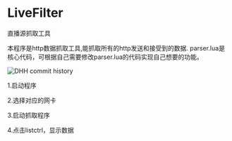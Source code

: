 # LiveFilter
直播源抓取工具

本程序是http数据抓取工具,能抓取所有的http发送和接受到的数据.
parser.lua是核心代码，可根据自己需要修改parser.lua的代码实现自己想要的功能。

![DHH commit history](https://raw.githubusercontent.com/weinyzhou/LiveFilter/master/QQ%E5%9B%BE%E7%89%8720160112115225.png)



1.启动程序

2.选择对应的网卡

3.启动抓取程序

4.点击listctrl，显示数据

